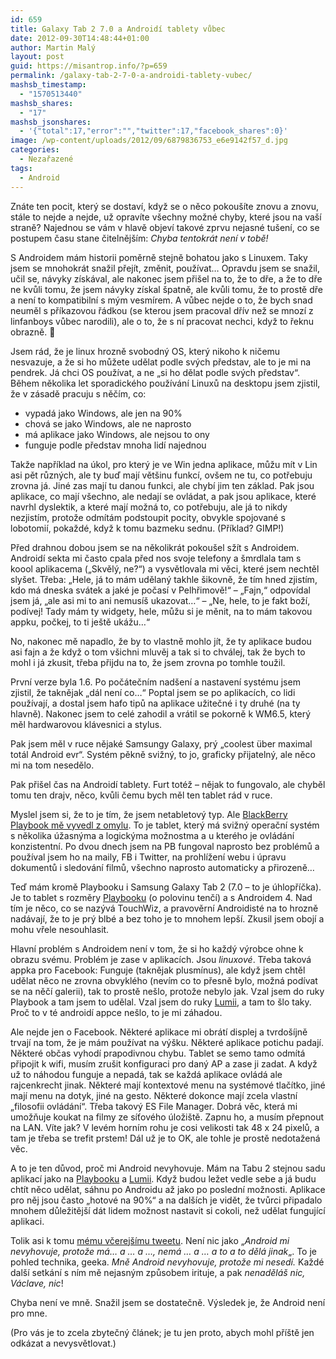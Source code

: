 ```yaml
---
id: 659
title: Galaxy Tab 2 7.0 a Androidí tablety vůbec
date: 2012-09-30T14:48:44+01:00
author: Martin Malý
layout: post
guid: https://misantrop.info/?p=659
permalink: /galaxy-tab-2-7-0-a-androidi-tablety-vubec/
mashsb_timestamp:
  - "1570513440"
mashsb_shares:
  - "17"
mashsb_jsonshares:
  - '{"total":17,"error":"","twitter":17,"facebook_shares":0}'
image: /wp-content/uploads/2012/09/6879836753_e6e9142f57_d.jpg
categories:
  - Nezařazené
tags:
  - Android
---
```

Znáte ten pocit, který se dostaví, když se o něco pokoušíte znovu a znovu, stále to nejde a nejde, už opravíte všechny možné chyby, které jsou na vaší straně? Najednou se vám v hlavě objeví takové zprvu nejasné tušení, co se postupem času stane čitelnějším: _Chyba tentokrát není v tobě!_

<!--more-->

S Androidem mám historii poměrně stejně bohatou jako s Linuxem. Taky jsem se mnohokrát snažil přejít, změnit, používat&#8230; Opravdu jsem se snažil, učil se, návyky získával, ale nakonec jsem přišel na to, že to dře, a že to dře ne kvůli tomu, že jsem návyky získal špatně, ale kvůli tomu, že to prostě dře a není to kompatibilní s mým vesmírem. A vůbec nejde o to, že bych snad neuměl s příkazovou řádkou (se kterou jsem pracoval dřív než se mnozí z linfanboys vůbec narodili), ale o to, že s ní pracovat nechci, když to řeknu obrazně. 🙂

Jsem rád, že je linux hrozně svobodný OS, který nikoho k ničemu nesvazuje, a že si ho můžete udělat podle svých představ, ale to je mi na pendrek. Já chci OS používat, a ne &#8222;si ho dělat podle svých představ&#8220;. Během několika let sporadického používání Linuxů na desktopu jsem zjistil, že v zásadě pracuju s něčím, co:

  * vypadá jako Windows, ale jen na 90%
  * chová se jako Windows, ale ne naprosto
  * má aplikace jako Windows, ale nejsou to ony
  * funguje podle představ mnoha lidí najednou

Takže například na úkol, pro který je ve Win jedna aplikace, můžu mít v Lin asi pět různých, ale ty buď mají většinu funkcí, ovšem ne tu, co potřebuju zrovna já. Jiné zas mají tu danou funkci, ale chybí jim ten základ. Pak jsou aplikace, co mají všechno, ale nedají se ovládat, a pak jsou aplikace, které navrhl dyslektik, a které mají možná to, co potřebuju, ale já to nikdy nezjistím, protože odmítám podstoupit pocity, obvykle spojované s lobotomií, pokaždé, když k tomu bazmeku sednu. (Příklad? GIMP!)

Před drahnou dobou jsem se na několikrát pokoušel sžít s Androidem. Androidí sekta mi často cpala před nos svoje telefony a šmrdlala tam s koool aplikacema (&#8222;Skvělý, ne?&#8220;) a vysvětlovala mi věci, které jsem nechtěl slyšet. Třeba: &#8222;Hele, já to mám udělaný takhle šikovně, že tím hned zjistím, kdo má dneska svátek a jaké je počasí v Pelhřimově!&#8220; &#8211; &#8222;Fajn,&#8220; odpovídal jsem já, &#8222;ale asi mi to ani nemusíš ukazovat&#8230;&#8220; &#8211; &#8222;Ne, hele, to je fakt boží, podívej! Tady mám ty widgety, hele, můžu si je měnit, na to mám takovou appku, počkej, to ti ještě ukážu&#8230;&#8220;

No, nakonec mě napadlo, že by to vlastně mohlo jít, že ty aplikace budou asi fajn a že když o tom všichni mluvěj a tak si to chválej, tak že bych to mohl i já zkusit, třeba přijdu na to, že jsem zrovna po tomhle toužil.

První verze byla 1.6. Po počátečním nadšení a nastavení systému jsem zjistil, že taknějak &#8222;dál není co&#8230;&#8220; Poptal jsem se po aplikacích, co lidi používají, a dostal jsem hafo tipů na aplikace užitečné i ty druhé (na ty hlavně). Nakonec jsem to celé zahodil a vrátil se pokorně k WM6.5, který měl hardwarovou klávesnici a stylus.

Pak jsem měl v ruce nějaké Samsungy Galaxy, prý &#8222;coolest über maximal totál Android evr&#8220;. Systém pěkně svižný, to jo, graficky přijatelný, ale něco mi na tom nesedělo.

Pak přišel čas na Androidí tablety. Furt totéž &#8211; nějak to fungovalo, ale chyběl tomu ten drajv, něco, kvůli čemu bych měl ten tablet rád v ruce.

Myslel jsem si, že to je tím, že jsem netabletový typ. Ale [BlackBerry Playbook mě vyvedl z omylu](https://misantrop.info/tablet-co-mi-konecne-vyhovuje-nese-jmeno/). To je tablet, který má svižný operační systém s několika úžasnýma a logickýma možnostma a u kterého je ovládání konzistentní. Po dvou dnech jsem na PB fungoval naprosto bez problémů a používal jsem ho na maily, FB i Twitter, na prohlížení webu i úpravu dokumentů i sledování filmů, všechno naprosto automaticky a přirozeně&#8230;

Teď mám kromě Playbooku i Samsung Galaxy Tab 2 (7.0 &#8211; to je úhlopříčka). Je to tablet s rozměry [Playbooku](https://misantrop.info/tablet-co-mi-konecne-vyhovuje-nese-jmeno/) (o polovinu tenčí) a s Androidem 4. Nad tím je něco, co se nazývá TouchWiz, a pravověrní Androidisté na to hrozně nadávají, že to je prý blbé a bez toho je to mnohem lepší. Zkusil jsem obojí a mohu vřele nesouhlasit.

Hlavní problém s Androidem není v tom, že si ho každý výrobce ohne k obrazu svému. Problém je zase v aplikacích. Jsou _linuxové_. Třeba taková appka pro Facebook: Funguje (taknějak plusmínus), ale když jsem chtěl udělat něco ne zrovna obvyklého (nevím co to přesně bylo, možná podívat se na něčí galerii), tak to prostě nešlo, protože nebylo jak. Vzal jsem do ruky Playbook a tam jsem to udělal. Vzal jsem do ruky [Lumii](https://misantrop.info/nokia-lumia-900-v-kapse/), a tam to šlo taky. Proč to v té androidí appce nešlo, to je mi záhadou.

Ale nejde jen o Facebook. Některé aplikace mi obrátí displej a tvrdošíjně trvají na tom, že je mám používat na výšku. Některé aplikace potichu padají. Některé občas vyhodí prapodivnou chybu. Tablet se semo tamo odmítá připojit k wifi, musím zrušit konfiguraci pro daný AP a zase ji zadat. A když už to náhodou funguje a nepadá, tak se každá aplikace ovládá ale rajcenkrecht jinak. Některé mají kontextové menu na systémové tlačítko, jiné mají menu na dotyk, jiné na gesto. Některé dokonce mají zcela vlastní &#8222;filosofii ovládání&#8220;. Třeba takový ES File Manager. Dobrá věc, která mi umožňuje koukat na filmy ze síťového úložiště. Zapnu ho, a musím přepnout na LAN. Víte jak? V levém horním rohu je cosi velikosti tak 48 x 24 pixelů, a tam je třeba se trefit prstem! Dál už je to OK, ale tohle je prostě nedotažená věc.

A to je ten důvod, proč mi Android nevyhovuje. Mám na Tabu 2 stejnou sadu aplikací jako na [Playbooku](https://misantrop.info/tablet-co-mi-konecne-vyhovuje-nese-jmeno/) a [Lumii](https://misantrop.info/nokia-lumia-900-v-kapse/). Když budou ležet vedle sebe a já budu chtít něco udělat, sáhnu po Androidu až jako po poslední možnosti. Aplikace pro něj jsou často &#8222;hotové na 90%&#8220; a na dalších je vidět, že tvůrci připadalo mnohem důležitější dát lidem možnost nastavit si cokoli, než udělat fungující aplikaci.

Tolik asi k tomu [mému včerejšímu tweetu](https://twitter.com/adent/status/251965157201309699). Není nic jako &#8222;_Android mi nevyhovuje, protože má&#8230; a &#8230; a &#8230;, nemá &#8230; a &#8230; a to a to dělá jinak_&#8222;. To je pohled technika, geeka. _Mně Android nevyhovuje, protože mi nesedí._ Každé další setkání s ním mě nejasným způsobem irituje, a pak _nenaděláš nic, Václave, nic_!

Chyba není ve mně. Snažil jsem se dostatečně. Výsledek je, že Android není pro mne.

(Pro vás je to zcela zbytečný článek; je tu jen proto, abych mohl příště jen odkázat a nevysvětlovat.)